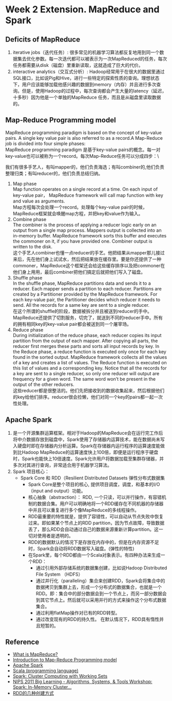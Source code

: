 # Week 2 Extension. MapReduce and Spark

## Deficits of MapReduce
1. iterative jobs（迭代任务）: 很多常见的机器学习算法都反复地用到同一个数据集去优化参数。每一次迭代都可以被表示为一次MapReduced的任务，每次任务都需要从disk（磁盘）里重新读取，这就造成了巨大的代价。
2. interactive analytics（交互式分析）: Hadoop经常用于在很大的数据里通过SQL接口，比如说Pig和Hive，进行一些特定的探索性质的查询。理想状态下，用户应该能够加载他感兴趣的数据到memory（内存）并且进行多次查询。但是，使用Hadoop的过程中，每次查询都会产生大量的latency（延迟，十多秒）因为他是一个单独的MapReduce 任务，而且是从磁盘里读取数据的。
## Map-Reduce Programming model
MapReduce programming paradigm is based on the concept of key-value pairs. A single key value pair is also referred to as a record.A Map-Reduce job is divided into four simple phases:\
MapReduce programming paradigm 是基于key-value pairs的概念。每一对key-value也可以被称为一个record。每次Map-Reduce任务可以分成四步：\

我们有很多手艺人，有叫mapper的，他们负责海选；有叫combiner的,他们负责整理归类；有叫reducer的，他们负责总结归纳。

1. Map phase\
Map function operates on a single record at a time. On each input of key-value pair， MapReduce framework will call map function with key and value as arguments. \
Map方程每次会处理一个record。处理每个key-value pair的时候，MapReduce框架就会唤醒map方程，并把key和value作为输入。
2. Combine phase\
The combiner is the process of applying a reducer logic early on an output from a single map process. Mappers output is collected into an in-memory buffer. MapReduce framework sorts this buffer and executes the commoner on it, if you have provided one. Combiner output is written to the disk.\
这个手艺人combiner也懂一点reducer的手艺。他把结果从mapper那儿接过来后，先在他们身上试试水，然后把结果放在缓存里。要是你还提供了一种commoner，MapReduce这个框架还会给这些缓存排序以及把commoner在他们身上用用，最后combiner把他们搞定后就把他们写入了磁盘。
3. Shuffle phase\
In the shuffle phase, MapReduce partitions data and sends it to a reducer. Each mapper sends a partition to each reducer. Partitions are created by a Partitioner provided by the MapReduce framework. For each key-value pair, the Partitioner decides which reducer it needs to send. All the records for a same key are sent to a single reducer.\
在这个所谓的shuffle的阶段，数据被拆分并且被送到reducer的手中。MapReduce还提供了切割服务，切完了，就送到不同的reducer手中。所有的拥有相同key的key-value pair都会被送到同一个屠宰场。
4. Reduce phase\
During initialization of the reduce phase, each reducer copies its input partition from the output of each mapper. After copying all parts, the reducer first merges these parts and sorts all input records by key. In the Reduce phase, a reduce function is executed only once for each key found in the sorted output. MapReduce framework collects all the values of a key and creates a list of values. The Reduce function is executed on this list of values and a corresponding key. Notice that all the records for a key are sent to a single reducer, so only one reducer will output are frequency for a given word. The same word won’t be present in the output of the other reducers.\
这些reducer都是很整洁的。他们先把接收到的数据收集起来，然后根据他们的key给他们排序。reducer很会捡懒，他们对同一个key的pairs都一起一次性处理。

## Apache Spark
1. 是一个开源集群运算框架。相对于Hadoop的MapReduce会在运行完工作后将中介数据存放到磁盘中，Spark使用了存储器内运算技术，能在数据尚未写入硬盘时即在存储器内分析运算。Spark在存储器内运行程序的运算速度能做到比Hadoop MapReduce的运算速度快上100倍，即便是运行程序于硬盘时，Spark也能快上10倍速度。Spark允许用户将数据加载至集群存储器，并多次对其进行查询，非常适合用于机器学习算法。
2. Spark 项目核心：
    - Spark Core 和 RDD（Resilient Distributed Datasets 弹性分布式数据集
        - Spark Core是整个项目的核心, 提供项目调度，调度，和基本的I/O（input and output）功能。
        - 核心抽象（abstraction）： RDD, 一个只读，可以并行操作，有容错机制的数据合集。用户可以明确地将一个RDD缓存在不同机器的存储器中并且可以重复进行多个像MapReduce的多线程操作。
        - RDD最重要的特性就是，提供了容错性，可以自动从节点失败中恢复过来。即如果某个节点上的RDD partition，因为节点故障，导致数据丢了，那么RDD会自动通过自己的数据来源重新计算partition。这一切对使用者是透明的。
        - RDD的数据默认的情况下是存放在内存中的，但是在内存资源不足时，Spark会自动将RDD数据写入磁盘。(弹性的特性)
        - 在Spark里，每个RDD都由一个Scala对象表示。有四种办法来生成一个RDD：
            - 通过引用外部存储系统的数据集创建，比如说Hadoop Distributed File System （HDFS）
            - 通过并行化（paralleling）集合来创建RDD，Spark会将集合中的数据拷贝到集群上去，形成一个分布式的数据集合，也就是一个RDD。即：集合中的部分数据会到一个节点上，而另一部分数据会到其它节点上。然后就可以采用并行的方式来操作这个分布式数据集合。
            - 通过利用flatMap操作对已有的RDD转型。
            - 通过改变现有的RDD的持久性。 在默认情况下，RDD具有惰性并且短暂的。

## Reference
- [What is MapReduce?](https://www.ibm.com/analytics/hadoop/mapreduce)
- [Introduction to Map-Reduce Programming model](https://blog.eduonix.com/bigdata-and-hadoop/introduction-map-reduce-programming-model/)
- [Apache Spark](https://zh.wikipedia.org/wiki/Apache_Spark)
- [Scala (programming language)](https://en.wikipedia.org/wiki/Scala_(programming_language))
- [Spark: Cluster Computing with Working Sets](https://www.usenix.org/legacy/event/hotcloud10/tech/full_papers/Zaharia.pdf)
- [NIPS 2011 Big Learning - Algorithms, Systems, & Tools Workshop: Spark: In-Memory Cluster...](https://www.youtube.com/watch?v=qLvLg-sqxKc)
- [RDD的几种创建方式](https://blog.csdn.net/lemonZhaoTao/article/details/77923337)

